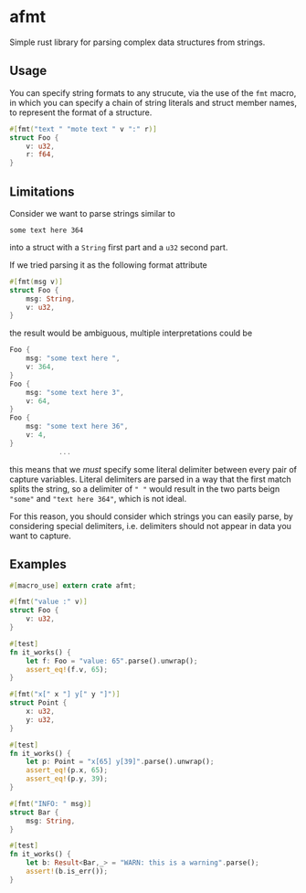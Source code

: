 # afmt

Simple rust library for parsing complex data structures from
strings.

## Usage

You can specify string formats to any strucute, via the use of the `fmt` macro,
in which you can specify a chain of string literals and struct member names, to
represent the format of a structure.

```rust
#[fmt("text " "mote text " v ":" r)]
struct Foo {
    v: u32,
    r: f64,
}
```

## Limitations

Consider we want to parse strings similar to
```
some text here 364
```
into a struct with a `String` first part and a `u32` second part.

If we tried parsing it as the following format attribute
```rust
#[fmt(msg v)]
struct Foo {
    msg: String,
    v: u32,
}
```
the result would be ambiguous, multiple interpretations could be
```rust
Foo {
    msg: "some text here ",
    v: 364,
}
Foo {
    msg: "some text here 3",
    v: 64,
}
Foo {
    msg: "some text here 36",
    v: 4,
}
            ...
```

this means that we _must_ specify some literal delimiter between every pair
of capture variables. Literal delimiters are parsed in a way that the first
match splits the string, so a delimiter of `" "` would result in the two parts
beign `"some"` and `"text here 364"`, which is not ideal.

For this reason, you should consider which strings you can easily parse, by
considering special delimiters, i.e. delimiters should not appear in data you
want to capture.

## Examples

```rust
#[macro_use] extern crate afmt;
```

```rust
#[fmt("value :" v)]
struct Foo {
    v: u32,
}

#[test]
fn it_works() {
    let f: Foo = "value: 65".parse().unwrap();
    assert_eq!(f.v, 65);
}
```

```rust
#[fmt("x[" x "] y[" y "]")]
struct Point {
    x: u32,
    y: u32,
}

#[test]
fn it_works() {
    let p: Point = "x[65] y[39]".parse().unwrap();
    assert_eq!(p.x, 65);
    assert_eq!(p.y, 39);
}
```

```rust
#[fmt("INFO: " msg)]
struct Bar {
    msg: String,
}

#[test]
fn it_works() {
    let b: Result<Bar,_> = "WARN: this is a warning".parse();
    assert!(b.is_err());
}
```